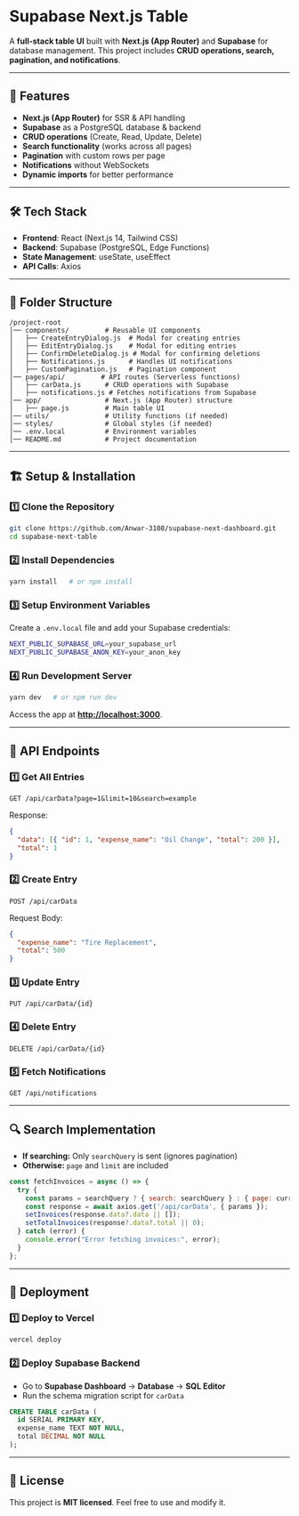 # Supabase Next.js Table

A **full-stack table UI** built with **Next.js (App Router)** and **Supabase** for database management. This project includes **CRUD operations, search, pagination, and notifications**.

---

## 🚀 Features

- **Next.js (App Router)** for SSR & API handling
- **Supabase** as a PostgreSQL database & backend
- **CRUD operations** (Create, Read, Update, Delete)
- **Search functionality** (works across all pages)
- **Pagination** with custom rows per page
- **Notifications** without WebSockets
- **Dynamic imports** for better performance

---

## 🛠️ Tech Stack

- **Frontend**: React (Next.js 14, Tailwind CSS)
- **Backend**: Supabase (PostgreSQL, Edge Functions)
- **State Management**: useState, useEffect
- **API Calls**: Axios

---

## 📂 Folder Structure

```
/project-root
│── components/         # Reusable UI components
│   ├── CreateEntryDialog.js  # Modal for creating entries
│   ├── EditEntryDialog.js    # Modal for editing entries
│   ├── ConfirmDeleteDialog.js # Modal for confirming deletions
│   ├── Notifications.js      # Handles UI notifications
│   ├── CustomPagination.js   # Pagination component
│── pages/api/         # API routes (Serverless functions)
│   ├── carData.js      # CRUD operations with Supabase
│   ├── notifications.js # Fetches notifications from Supabase
│── app/                # Next.js (App Router) structure
│   ├── page.js         # Main table UI
│── utils/              # Utility functions (if needed)
│── styles/             # Global styles (if needed)
│── .env.local          # Environment variables
│── README.md           # Project documentation
```

---

## 🏗️ Setup & Installation

### 1️⃣ Clone the Repository

```sh
git clone https://github.com/Anwar-3108/supabase-next-dashboard.git
cd supabase-next-table
```

### 2️⃣ Install Dependencies

```sh
yarn install   # or npm install
```

### 3️⃣ Setup Environment Variables

Create a `.env.local` file and add your Supabase credentials:

```sh
NEXT_PUBLIC_SUPABASE_URL=your_supabase_url
NEXT_PUBLIC_SUPABASE_ANON_KEY=your_anon_key
```

### 4️⃣ Run Development Server

```sh
yarn dev   # or npm run dev
```

Access the app at **[http://localhost:3000](http://localhost:3000)**.

---

## 🔗 API Endpoints

### **1️⃣ Get All Entries**

```http
GET /api/carData?page=1&limit=10&search=example
```

Response:

```json
{
  "data": [{ "id": 1, "expense_name": "Oil Change", "total": 200 }],
  "total": 1
}
```

### **2️⃣ Create Entry**

```http
POST /api/carData
```

Request Body:

```json
{
  "expense_name": "Tire Replacement",
  "total": 500
}
```

### **3️⃣ Update Entry**

```http
PUT /api/carData/{id}
```

### **4️⃣ Delete Entry**

```http
DELETE /api/carData/{id}
```

### **5️⃣ Fetch Notifications**

```http
GET /api/notifications
```

---

## 🔍 Search Implementation

- **If searching:** Only `searchQuery` is sent (ignores pagination)
- **Otherwise:** `page` and `limit` are included

```js
const fetchInvoices = async () => {
  try {
    const params = searchQuery ? { search: searchQuery } : { page: currentPage, limit: rowsPerPage };
    const response = await axios.get('/api/carData', { params });
    setInvoices(response.data?.data || []);
    setTotalInvoices(response?.data?.total || 0);
  } catch (error) {
    console.error("Error fetching invoices:", error);
  }
};
```

---

## 🚀 Deployment

### **1️⃣ Deploy to Vercel**

```sh
vercel deploy
```

### **2️⃣ Deploy Supabase Backend**

- Go to **Supabase Dashboard** → **Database** → **SQL Editor**
- Run the schema migration script for `carData`

```sql
CREATE TABLE carData (
  id SERIAL PRIMARY KEY,
  expense_name TEXT NOT NULL,
  total DECIMAL NOT NULL
);
```

---

## 📜 License

This project is **MIT licensed**. Feel free to use and modify it.



